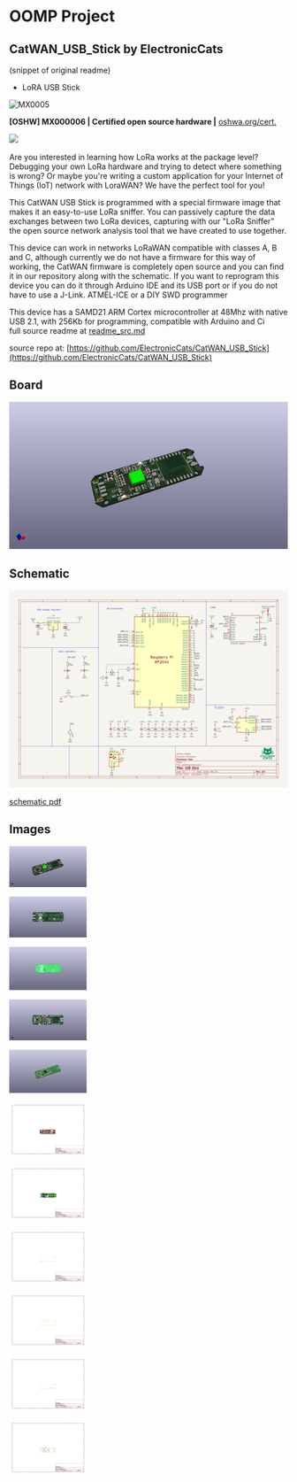 # OOMP Project  
## CatWAN_USB_Stick  by ElectronicCats  
  
(snippet of original readme)  
  
- LoRA USB Stick  
  
![MX0005](https://github.com/ElectronicCats/CatWAN_USB_Stick/raw/master/MX000006.png)  
  
**[OSHW] MX000006 | Certified open source hardware |** [oshwa.org/cert.](https://www.oshwa.org/cert)  
  
<a href="https://electroniccats.com/store/catwan_usb-stick/">  
  <img src="https://electroniccats.com/wp-content/uploads/badge_store.png" height="104" />  
</a>  
  
Are you interested in learning how LoRa works at the package level? Debugging your own LoRa hardware and trying to detect where something is wrong? Or maybe you're writing a custom application for your Internet of Things (IoT) network with LoraWAN? We have the perfect tool for you!  
  
This CatWAN USB Stick is programmed with a special firmware image that makes it an easy-to-use LoRa sniffer. You can passively capture the data exchanges between two LoRa devices, capturing with our "LoRa Sniffer" the open source network analysis tool that we have created to use together.  
  
This device can work in networks LoRaWAN compatible with classes A, B and C, although currently we do not have a firmware for this way of working, the CatWAN firmware is completely open source and you can find it in our repository along with the schematic. If you want to reprogram this device you can do it through Arduino IDE and its USB port or if you do not have to use a J-Link. ATMEL-ICE or a DIY SWD programmer  
  
This device has a SAMD21 ARM Cortex microcontroller at 48Mhz with native USB 2.1, with 256Kb for programming, compatible with Arduino and Ci  
  full source readme at [readme_src.md](readme_src.md)  
  
source repo at: [https://github.com/ElectronicCats/CatWAN_USB_Stick](https://github.com/ElectronicCats/CatWAN_USB_Stick)  
## Board  
  
[![working_3d.png](working_3d_600.png)](working_3d.png)  
## Schematic  
  
[![working_schematic.png](working_schematic_600.png)](working_schematic.png)  
  
[schematic pdf](working_schematic.pdf)  
## Images  
  
[![working_3d.png](working_3d_140.png)](working_3d.png)  
  
[![working_3d_back.png](working_3d_back_140.png)](working_3d_back.png)  
  
[![working_3D_bottom.png](working_3D_bottom_140.png)](working_3D_bottom.png)  
  
[![working_3d_front.png](working_3d_front_140.png)](working_3d_front.png)  
  
[![working_3D_top.png](working_3D_top_140.png)](working_3D_top.png)  
  
[![working_assembly_page_01.png](working_assembly_page_01_140.png)](working_assembly_page_01.png)  
  
[![working_assembly_page_02.png](working_assembly_page_02_140.png)](working_assembly_page_02.png)  
  
[![working_assembly_page_03.png](working_assembly_page_03_140.png)](working_assembly_page_03.png)  
  
[![working_assembly_page_04.png](working_assembly_page_04_140.png)](working_assembly_page_04.png)  
  
[![working_assembly_page_05.png](working_assembly_page_05_140.png)](working_assembly_page_05.png)  
  
[![working_assembly_page_06.png](working_assembly_page_06_140.png)](working_assembly_page_06.png)  
